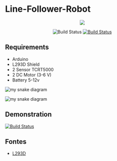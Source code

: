 # Line-Follower-Robot

<p align="center"><a href="https://www.arduino.cc/"><img src="https://res.cloudinary.com/elderlk/image/upload/v1561222307/arduino-logo-community.svg"></a></p>

<p align="center">
<img src="https://res.cloudinary.com/elderlk/image/upload/v1561222434/passing.svg" alt="Build Status">
<a href="https://opensource.org/licenses/MIT"><img src="https://res.cloudinary.com/elderlk/image/upload/v1561222632/MIT-license.svg" alt="Build Status"></a>

</p>

## Requirements

   - Arduino
   - L293D Shield
   - 2 Sensor TCRT5000 
   - 2 DC Motor (3-6 V)
   - Battery 5-12v


![my snake diagram](https://res.cloudinary.com/elderlk/image/upload/v1572317219/L293D_lbkmhp.png "L293S Diagram")

![my snake diagram](https://res.cloudinary.com/elderlk/image/upload/v1572317218/Table_Movement_dt0tye.png "Table")


## Demonstration
<a href="https://res.cloudinary.com/elderlk/video/upload/v1572317552/demonstration_tracking_babgy9.mp4"><img src="https://res.cloudinary.com/elderlk/image/upload/v1572317734/demonstration_tracking_pnbjtw.gif" alt="Build Status"></a>


## Fontes
 <ul class="list">
         <li>
             <a href="https://www.arduinoecia.com.br/arduino-motor-shield-l293d/">L293D</a>
         </li>
 </ul>
